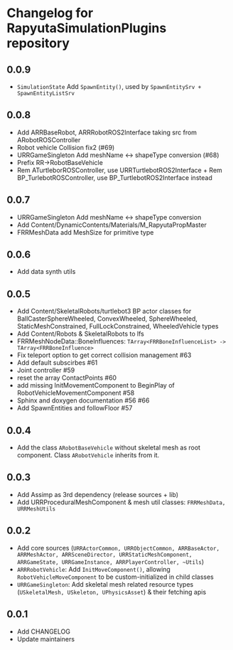 # Changelog for RapyutaSimulationPlugins repository

## 0.0.9 ##
* `SimulationState` Add `SpawnEntity()`, used by `SpawnEntitySrv + SpawnEntityListSrv`

## 0.0.8 ##
* Add ARRBaseRobot, ARRRobotROS2Interface taking src from ARobotROSController
* Robot vehicle Collision fix2 (#69)
* URRGameSingleton Add meshName <-> shapeType conversion (#68)
* Prefix RR->RobotBaseVehicle 
* Rem ATurtleborROSController, use URRTurtlebotROS2Interface + Rem BP_TurlebotROSController, use BP_TurtlebotROS2Interface instead

## 0.0.7 ##
* URRGameSingleton Add meshName <-> shapeType conversion
* Add Content/DynamicContents/Materials/M_RapyutaPropMaster
* FRRMeshData add MeshSize for primitive type

## 0.0.6 ##
* Add data synth utils

## 0.0.5 ##
* Add Content/SkeletalRobots/turtlebot3 BP actor classes for BallCasterSphereWheeled, ConvexWheeled, SphereWheeled, StaticMeshConstrained, FullLockConstrained, WheeledVehicle types
* Add Content/Robots & SkeletalRobots to lfs
* FRRMeshNodeData::BoneInfluences: `TArray<FRRBoneInfluenceList> -> TArray<FRRBoneInfluence>`
* Fix teleport option to get correct collision management #63
* Add default subscirbes #61
* Joint controller #59
* reset the array ContactPoints #60
* add missing InitMovementComponent to BeginPlay of RobotVehicleMovementComponent #58
* Sphinx and doxygen documentation #56 #66
* Add SpawnEntities and followFloor #57

## 0.0.4 ##
* Add the class `ARobotBaseVehicle` without skeletal mesh as root component. Class `ARobotVehicle` inherits from it.

## 0.0.3 ##
* Add Assimp as 3rd dependency (release sources + lib)
* Add URRProceduralMeshComponent & mesh util classes: `FRRMeshData, URRMeshUtils`

## 0.0.2 ##
* Add core sources (`URRActorCommon, URRObjectCommon, ARRBaseActor, ARRMeshActor, ARRSceneDirector, URRStaticMeshComponent, ARRGameState, URRGameInstance, ARRPlayerController, ~Utils`)
* `ARRRobotVehicle`: Add `InitMoveComponent()`, allowing `RobotVehicleMoveComponent` to be custom-initialized in child classes
* `URRGameSingleton`: Add skeletal mesh related resource types (`USkeletalMesh, USkeleton, UPhysicsAsset`) & their fetching apis

## 0.0.1 ##
* Add CHANGELOG
* Update maintainers
